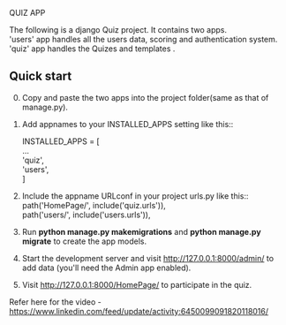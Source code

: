 QUIZ APP

The following is a django Quiz project. It contains two apps.      
'users' app handles all the users data, scoring and authentication system.   
'quiz' app handles the Quizes and templates .  

Quick start
-----------
0. Copy and paste the two apps into the project folder(same as that of manage.py).  

1. Add appnames to your INSTALLED_APPS setting like this::  
  
    INSTALLED_APPS = [  
        ...  
        'quiz',  
        'users',  
    ]  
  
2. Include the appname URLconf in your project urls.py like this::  
    path('HomePage/', include('quiz.urls')),  
    path('users/', include('users.urls')),  

3. Run **python manage.py makemigrations** and **python manage.py migrate** to create the app models.

4. Start the development server and visit http://127.0.0.1:8000/admin/
   to add data (you'll need the Admin app enabled).

5. Visit http://127.0.0.1:8000/HomePage/ to participate in the quiz.

Refer here for the video - https://www.linkedin.com/feed/update/activity:6450099091820118016/
